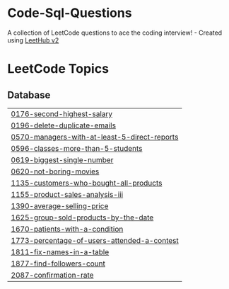 # Code-Sql-Questions
A collection of LeetCode questions to ace the coding interview! - Created using [LeetHub v2](https://github.com/arunbhardwaj/LeetHub-2.0)

<!---LeetCode Topics Start-->
# LeetCode Topics
## Database
|  |
| ------- |
| [0176-second-highest-salary](https://github.com/RBENJAMINFRANKLIN/Code-Sql-Questions/tree/master/0176-second-highest-salary) |
| [0196-delete-duplicate-emails](https://github.com/RBENJAMINFRANKLIN/Code-Sql-Questions/tree/master/0196-delete-duplicate-emails) |
| [0570-managers-with-at-least-5-direct-reports](https://github.com/RBENJAMINFRANKLIN/Code-Sql-Questions/tree/master/0570-managers-with-at-least-5-direct-reports) |
| [0596-classes-more-than-5-students](https://github.com/RBENJAMINFRANKLIN/Code-Sql-Questions/tree/master/0596-classes-more-than-5-students) |
| [0619-biggest-single-number](https://github.com/RBENJAMINFRANKLIN/Code-Sql-Questions/tree/master/0619-biggest-single-number) |
| [0620-not-boring-movies](https://github.com/RBENJAMINFRANKLIN/Code-Sql-Questions/tree/master/0620-not-boring-movies) |
| [1135-customers-who-bought-all-products](https://github.com/RBENJAMINFRANKLIN/Code-Sql-Questions/tree/master/1135-customers-who-bought-all-products) |
| [1155-product-sales-analysis-iii](https://github.com/RBENJAMINFRANKLIN/Code-Sql-Questions/tree/master/1155-product-sales-analysis-iii) |
| [1390-average-selling-price](https://github.com/RBENJAMINFRANKLIN/Code-Sql-Questions/tree/master/1390-average-selling-price) |
| [1625-group-sold-products-by-the-date](https://github.com/RBENJAMINFRANKLIN/Code-Sql-Questions/tree/master/1625-group-sold-products-by-the-date) |
| [1670-patients-with-a-condition](https://github.com/RBENJAMINFRANKLIN/Code-Sql-Questions/tree/master/1670-patients-with-a-condition) |
| [1773-percentage-of-users-attended-a-contest](https://github.com/RBENJAMINFRANKLIN/Code-Sql-Questions/tree/master/1773-percentage-of-users-attended-a-contest) |
| [1811-fix-names-in-a-table](https://github.com/RBENJAMINFRANKLIN/Code-Sql-Questions/tree/master/1811-fix-names-in-a-table) |
| [1877-find-followers-count](https://github.com/RBENJAMINFRANKLIN/Code-Sql-Questions/tree/master/1877-find-followers-count) |
| [2087-confirmation-rate](https://github.com/RBENJAMINFRANKLIN/Code-Sql-Questions/tree/master/2087-confirmation-rate) |
<!---LeetCode Topics End-->